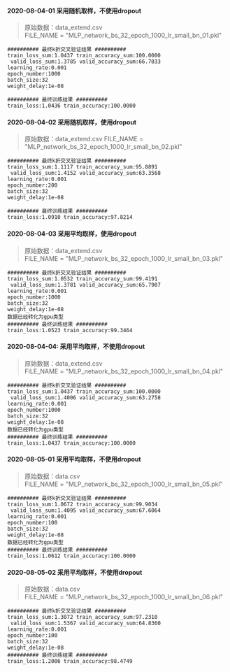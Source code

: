 #### 2020-08-04-01 采用随机取样，不使用dropout
> 原始数据：data_extend.csv  
> FILE_NAME = "MLP_network_bs_32_epoch_1000_lr_small_bn_01.pkl"

```text
########## 最终k折交叉验证结果 ##########
train_loss_sum:1.0437 train_accuracy_sum:100.0000
 valid_loss_sum:1.3785 valid_accuracy_sum:66.7033
learning_rate:0.001
epoch_number:1000
batch_size:32
weight_delay:1e-08

########## 最终训练结果 ##########
train_loss:1.0436 train_accuracy:100.0000
```

#### 2020-08-04-02 采用随机取样，使用dropout
> 原始数据：data_extend.csv
> FILE_NAME = "MLP_network_bs_32_epoch_1000_lr_small_bn_02.pkl"

```text
########## 最终k折交叉验证结果 ##########
train_loss_sum:1.1117 train_accuracy_sum:95.8891
 valid_loss_sum:1.4152 valid_accuracy_sum:63.3568
learning_rate:0.001
epoch_number:200
batch_size:32
weight_delay:1e-08

########## 最终训练结果 ##########
train_loss:1.0910 train_accuracy:97.8214
```

#### 2020-08-04-03 采用平均取样，使用dropout
> 原始数据：data_extend.csv  
> FILE_NAME = "MLP_network_bs_32_epoch_1000_lr_small_bn_03.pkl"
```text
########## 最终k折交叉验证结果 ##########
train_loss_sum:1.0532 train_accuracy_sum:99.4191
 valid_loss_sum:1.3781 valid_accuracy_sum:65.7907
learning_rate:0.001
epoch_number:1000
batch_size:32
weight_delay:1e-08
数据已经转化为gpu类型
########## 最终训练结果 ##########
train_loss:1.0523 train_accuracy:99.3464
```

#### 2020-08-04-04: 采用平均取样，不使用dropout
> 原始数据：data_extend.csv  
> FILE_NAME = "MLP_network_bs_32_epoch_1000_lr_small_bn_04.pkl"

```text
########## 最终k折交叉验证结果 ##########
train_loss_sum:1.0437 train_accuracy_sum:100.0000
 valid_loss_sum:1.4006 valid_accuracy_sum:63.2758
learning_rate:0.001
epoch_number:1000
batch_size:32
weight_delay:1e-08
数据已经转化为gpu类型
########## 最终训练结果 ##########
train_loss:1.0437 train_accuracy:100.0000
```
#### 2020-08-05-01 采用平均取样，不使用dropout
> 原始数据：data.csv  
> FILE_NAME = "MLP_network_bs_32_epoch_1000_lr_small_bn_05.pkl"

```text
########## 最终k折交叉验证结果 ##########
train_loss_sum:1.0672 train_accuracy_sum:99.9034
 valid_loss_sum:1.4095 valid_accuracy_sum:67.6064
learning_rate:0.001
epoch_number:100
batch_size:32
weight_delay:1e-08
数据已经转化为gpu类型
########## 最终训练结果 ##########
train_loss:1.0612 train_accuracy:100.0000
```

#### 2020-08-05-02 采用平均取样，不使用dropout
> 原始数据：data.csv  
> FILE_NAME = "MLP_network_bs_32_epoch_1000_lr_small_bn_06.pkl"

```text
########## 最终k折交叉验证结果 ##########
train_loss_sum:1.3072 train_accuracy_sum:97.2310
 valid_loss_sum:1.5367 valid_accuracy_sum:64.8360
learning_rate:0.001
epoch_number:100
batch_size:32
weight_delay:1e-08
########## 最终训练结果 ##########
train_loss:1.2006 train_accuracy:98.4749
```